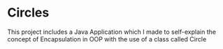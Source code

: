 # Circles

This project includes a Java Application which I made to self-explain the concept of Encapsulation in OOP with the use of a class called Circle
